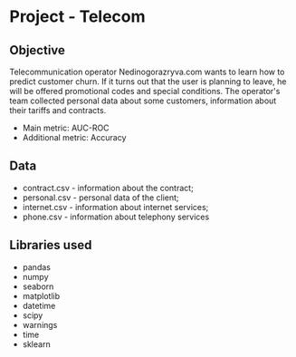 # Project - Telecom


## Objective

Telecommunication operator Nedinogorazryva.com wants to learn how to predict customer churn. If it turns out that the user is planning to leave, he will be offered promotional codes and special conditions. The operator's team collected personal data about some customers, information about their tariffs and contracts.

- Main metric: AUC-ROC
- Additional metric: Accuracy


## Data

- contract.csv - information about the contract;
- personal.csv - personal data of the client;
- internet.csv - information about internet services;
- phone.csv - information about telephony services


## Libraries used

- pandas
- numpy
- seaborn
- matplotlib
- datetime
- scipy
- warnings
- time
- sklearn

